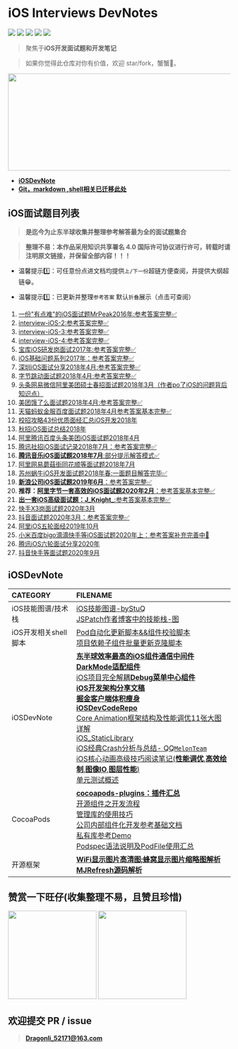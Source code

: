# iOS Interviews DevNotes 

<p align='left'>

<img src="https://img.shields.io/github/stars/DevDragonLi/iOSInterviewsAndDevNotes.svg">
<img src="https://img.shields.io/github/forks/DevDragonLi/iOSInterviewsAndDevNotes.svg">
<img src="https://img.shields.io/badge/platform-iOS-ff69b4.svg">
<img src="https://img.shields.io/badge/PR-welcome%20!-brightgreen.svg?colorA=a0cd34">
<img src="https://img.shields.io/packagist/l/doctrine/orm.svg">

</p>

> 聚焦于**iOS开发面试题和开发笔记** 

> 如果你觉得此仓库对你有价值，欢迎 star/fork，蟹蟹🤝。

<img src="https://starcharts.herokuapp.com/DevDragonLi/iOSDevNotesAndInterviews.svg" width="520" height="220">

- **[iOSDevNote](#iOSDevNote)**
- **[Git，markdown ,shell相关已迁移此处](https://github.com/DevDragonLi/DevelopBaseNote)**

## <a name="iOSinterview"></a> iOS面试题目列表

> **是迄今为止东半球收集并整理参考解答最为全的面试题集合**

>  **整理不易：本作品采用知识共享署名 4.0 国际许可协议进行许可，转载时请注明原文链接，并保留全部内容！！！**

- 温馨提示1️⃣：可任意份点进文档均提供`上/下一份`超链方便查阅，并提供大纲超链😁。

- 温馨提示1️⃣：已更新并整理`参考答案` 默认`折叠`展示（点击可查阅）

1. [一份"有点难"的iOS面试题MrPeak2016年:参考答案完整✅](./interview-iOS/01一份"有点难"的iOS面试题MrPeak2016年.md)
2. [interview-iOS-2:参考答案完整✅](./interview-iOS/02interview-iOS-2.md)                   
3. [interview-iOS-3:参考答案完整✅](./interview-iOS/03interview-iOS-3.md)                          
4. [interview-iOS-4:参考答案完整✅](./interview-iOS/04interview-iOS-4.md)                          
5. [宝库iOS研发岗面试2017年:参考答案完整✅](./interview-iOS/05iOS宝库iOS开发笔试题2017年.md)
6. [iOS基础问题系列2017年：参考答案完整✅](./interview-iOS/06iOS基础问题系列2017年.md)
7. [深圳iOS面试分享2018年4月:参考答案完整✅](./interview-iOS/07深圳iOS面试分享2018年4月.md)
8. [字节跳动面试题2018年4月:参考答案完整✅](./interview-iOS/08字节跳动面试题：2018年4月.md)
9. [头条网易微信阿里美团硕士春招面试题2018年3月（作者po了iOS的问题背后知识点）](./interview-iOS/09头条网易微信阿里美团硕士春招面试题2018年3月.md)
10. [美团饿了么面试题2018年4月:参考答案完整✅](./interview-iOS/10美团饿了么面试题2018年4月.md)
11. [天猫蚂蚁金服百度面试题2018年4月参考答案基本完整✅](./interview-iOS/11天猫蚂蚁金服百度面试题2018年4月.md) 
12. [校招攻略43份优质面经汇总iOS开发2018年](./interview-iOS/12校招攻略43份优质面经汇总iOS开发2018年.md) 
13. [秋招iOS面试总结2018年](./interview-iOS/13秋招iOS面试总结2018年.md) 
14. [阿里腾讯百度头条美团iOS面试题2018年4月](./interview-iOS/14阿里腾讯百度头条美团iOS面试题2018年4月.md)                          
15. [腾讯社招iOS面试记录2018年7月：参考答案完整✅](./interview-iOS/15腾讯社招iOS面试记录2018年7月.md)                          
16. [**腾讯音乐iOS面试题2018年7月**:部分提示解答模式✅](./interview-iOS/16腾讯音乐iOS面试题2018年7月.md)                          
17. [阿里网易蘑菇街同花顺等面试题2018年7月](./interview-iOS/17阿里网易蘑菇街同花顺等面试题2018年7月.md)                           
18. [苏州蜗牛iOS开发面试题2018年春:一面题目解答完毕✅](./interview-iOS/18苏州蜗牛iOS开发面试题2018年春.md)
19. [**新浪公司iOS面试题2019年6月**：参考答案完整✅](./interview-iOS/19新浪公司iOS面试题2019年6月.md)
20. **推荐：**[**阿里字节一套高效的iOS面试题2020年2月**：参考答案基本完整✅](./interview-iOS/20阿里字节一套高效的iOS面试题2020年2月.md)                          
21. [**出一套iOS高级面试题：J_Knight_**:参考答案基本完整✅](./interview-iOS/21出一套iOS高级面试题2018年7月.md)                          
22. [快手X3岗面试题2020年3月](./interview-iOS/22快手X3岗面试题2020年3月.md)
23. [抖音面试题2020年3月：参考答案完整✅](./interview-iOS/23抖音面试题2020年3月.md)
24. [阿里iOS五轮面经2019年10月](./interview-iOS/24阿里iOS五轮面经2019年10月.md)
25. [小米百度bigo滴滴快手等iOS面试题2020年上：参考答案补充完善中🚀](./interview-iOS/25小米百度bigo滴滴快手等iOS面试题2020年上.md)
26. [腾讯iOS六轮面试分享2020年](./interview-iOS/26腾讯iOS六轮面试分享2020年.md)
27. [抖音快手等面试题2020年9月](./interview-iOS/27抖音快手等面试题2020年9月.md)


## <a name="iOSDevNote"></a> iOSDevNote

| CATEGORY | FILENAME |  
|:----|:----|
|iOS技能图谱/技术栈|[iOS技能图谱-byStuQ](./iOSNote/map-MobileDev-iOSDev.md)                          <br>[JSPatch作者博客中的技能栈-图](./images/iOS/iOSDev-bang.png)|
|iOS开发相关shell脚本|[Pod自动化更新脚本&&组件校验脚本](https://github.com/DevDragonLi/DevelopBaseNote#shell)<br>[项目依赖子组件批量更新克隆脚本](https://github.com/DevDragonLi/DevelopBaseNote#shell)|
|iOSDevNote|[**东半球效率最高的iOS组件通信中间件**](https://github.com/DevDragonLi/ProtocolServiceKit)<br>[**DarkMode适配组件**](https://github.com/DevDragonLi/LFLDarkModeKit)<br>[iOS项目完全解耦**Debug菜单中心组件**](https://github.com/DevDragonLi/iOSDebugKit)<br>[**iOS开发架构分享文稿**](./iOSNote/iOS_architecture.pdf)<br>[**掘金客户端体积瘦身**](./iOSNote/iOSAppThin.md)<br>[**iOSDevCodeRepo**](https://github.com/DevDragonLi/iOSDevDemo)<br>[Core Animation框架结构及性能调优11张大图详解](https://github.com/DevDragonLi/Core-AnimationPerformanceOptimization)<br>[iOS_StaticLibrary](./iOSNote/iOS_StaticLibrary.md)<br>[iOS经典Crash分析与总结- QQ`MelonTeam`](https://github.com/DevDragonLi/iOSDevDemo)<br>[iOS核心动画高级技巧阅读笔记(**性能调优**,**高效绘制**,**图像IO**,**图层性能**)](./iOSNote/iOSCoreAnimationNote.md)<br>[单元测试概述](./iOSNote/UnitTesting.md)|
|CocoaPods |[**cocoapods-plugins：插件汇总**](./iOSNote/CocoaPods/cocoapods-plugins.md)<br>[开源组件之开发流程](./iOSNote/CocoaPods/cocoapods-pod.md)<br>[管理库的使用技巧](./iOSNote/CocoaPods/cocoapods-pod.md)<br>[公司内部组件化开发参考基础文档](./iOSNote/CocoaPods/cocoapods-PodFile&spec.md)<br>[私有库参考Demo](https://github.com/DevDragonLi/iOSDevDemo/tree/master/1-DevDemo/PodPrivate_demo)<br>[Podspec语法说明及PodFile使用汇总](./iOSNote/CocoaPods/cocoapods-PodFile&spec.md)|
|开源框架|**[WiFi显示图片高清图;蜂窝显示图片缩略图解析](./iOSNote/Analyze/SDWebImage/网络网络状态不同加载图片.md)**<br>**[MJRefresh源码解析](./iOSNote/Analyze/MJRefresh/MJRefresh.md)**|

## 赞赏一下旺仔(收集整理不易，且赞且珍惜)

</p>
<img src="https://p9-juejin.byteimg.com/tos-cn-i-k3u1fbpfcp/18ff90e4c8344f86aa69c34065bb379a~tplv-k3u1fbpfcp-zoom-1.image" width="200" height="200"> <img src="./images/wechat.JPG" width="200" height="200">
</p>

## 欢迎提交 PR / issue

> **Dragonli_52171@163.com**
